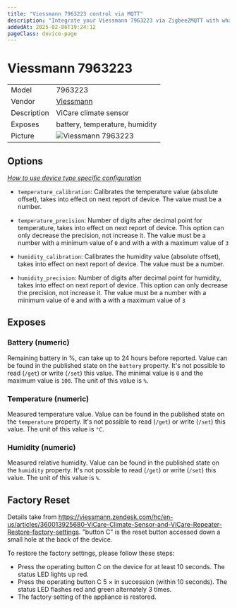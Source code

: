 ```yaml
---
title: "Viessmann 7963223 control via MQTT"
description: "Integrate your Viessmann 7963223 via Zigbee2MQTT with whatever smart home infrastructure you are using without the vendor's bridge or gateway."
addedAt: 2025-02-06T19:24:12
pageClass: device-page
---
```


<!-- !!!! -->
<!-- ATTENTION: This file is auto-generated through docgen! -->
<!-- You can only edit the "Notes"-Section between the two comment lines "Notes BEGIN" and "Notes END". -->
<!-- Do not use h1 or h2 heading within "## Notes"-Section. -->
<!-- !!!! -->

# Viessmann 7963223

|     |     |
|-----|-----|
| Model | 7963223  |
| Vendor  | [Viessmann](/supported-devices/#v=Viessmann)  |
| Description | ViCare climate sensor |
| Exposes | battery, temperature, humidity |
| Picture | ![Viessmann 7963223](https://www.zigbee2mqtt.io/images/devices/7963223.png) |


<!-- Notes BEGIN: You can edit here. Add "## Notes" headline if not already present. -->


<!-- Notes END: Do not edit below this line -->



## Options
*[How to use device type specific configuration](../guide/configuration/devices-groups.md#specific-device-options)*

* `temperature_calibration`: Calibrates the temperature value (absolute offset), takes into effect on next report of device. The value must be a number.

* `temperature_precision`: Number of digits after decimal point for temperature, takes into effect on next report of device. This option can only decrease the precision, not increase it. The value must be a number with a minimum value of `0` and with a with a maximum value of `3`

* `humidity_calibration`: Calibrates the humidity value (absolute offset), takes into effect on next report of device. The value must be a number.

* `humidity_precision`: Number of digits after decimal point for humidity, takes into effect on next report of device. This option can only decrease the precision, not increase it. The value must be a number with a minimum value of `0` and with a with a maximum value of `3`


## Exposes

### Battery (numeric)
Remaining battery in %, can take up to 24 hours before reported.
Value can be found in the published state on the `battery` property.
It's not possible to read (`/get`) or write (`/set`) this value.
The minimal value is `0` and the maximum value is `100`.
The unit of this value is `%`.

### Temperature (numeric)
Measured temperature value.
Value can be found in the published state on the `temperature` property.
It's not possible to read (`/get`) or write (`/set`) this value.
The unit of this value is `°C`.

### Humidity (numeric)
Measured relative humidity.
Value can be found in the published state on the `humidity` property.
It's not possible to read (`/get`) or write (`/set`) this value.
The unit of this value is `%`.

## Factory Reset

Details take from https://viessmann.zendesk.com/hc/en-us/articles/360013925680-ViCare-Climate-Sensor-and-ViCare-Repeater-Restore-factory-settings. "button C" is the reset button accessed down a small hole at the back of the device.

To restore the factory settings, please follow these steps:

* Press the operating button C on the device for at least 10 seconds. The status LED lights up red.
* Press the operating button C 5 × in succession (within 10 seconds). The status LED flashes red and green alternately 3 times.
* The factory setting of the appliance is restored.

